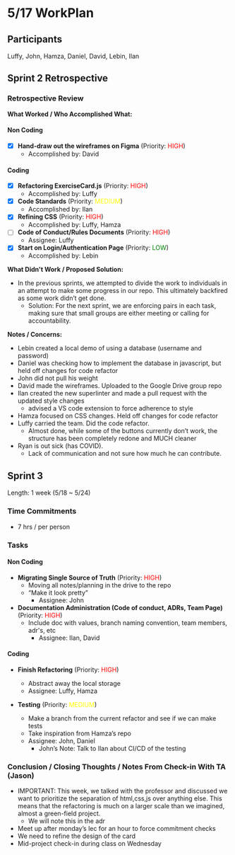 # 5/17 WorkPlan

## Participants

Luffy, John, Hamza, Daniel, David, Lebin, Ilan

## Sprint 2 Retrospective

### Retrospective Review

**What Worked / Who Accomplished What:**

#### Non Coding

- [x] **Hand-draw out the wireframes on Figma** (Priority: <span style="color:red">HIGH</span>)
  - Accomplished by: David

#### Coding

- [x] **Refactoring ExerciseCard.js** (Priority: <span style="color:red">HIGH</span>)
  - Accomplished by: Luffy
- [x] **Code Standards** (Priority: <span style="color:yellow">MEDIUM</span>)
  - Accomplished by: Ilan
- [x] **Refining CSS** (Priority: <span style="color:red">HIGH</span>)
  - Accomplished by: Luffy, Hamza
- [ ] **Code of Conduct/Rules Documents** (Priority: <span style="color:red">HIGH</span>)
  - Assignee: Luffy
- [x] **Start on Login/Authentication Page** (Priority: <span style="color:green">LOW</span>)
  - Accomplished by: Lebin

**What Didn't Work / Proposed Solution:**

- In the previous sprints, we attempted to divide the work to individuals in an attempt to make some progress in our repo. This ultimately backfired as some work didn’t get done.
  - Solution: For the next sprint, we are enforcing pairs in each task, making sure that small groups are either meeting or calling for accountability.

**Notes / Concerns:**

- Lebin created a local demo of using a database (username and password)
- Daniel was checking how to implement the database in javascript, but held off changes for code refactor
- John did not pull his weight
- David made the wireframes. Uploaded to the Google Drive group repo
- Ilan created the new superlinter and made a pull request with the updated style changes
  - advised a VS code extension to force adherence to style
- Hamza focused on CSS changes. Held off changes for code refactor
- Luffy carried the team. Did the code refactor.
  - Almost done, while some of the buttons currently don’t work, the structure has been completely redone and MUCH cleaner
- Ryan is out sick (has COVID).
  - Lack of communication and not sure how much he can contribute.

## Sprint 3

Length: 1 week (5/18 ~ 5/24)

### Time Commitments

- 7 hrs / per person

### Tasks

#### Non Coding

- **Migrating Single Source of Truth** (Priority: <span style="color:red">HIGH</span>)
  - Moving all notes/planning in the drive to the repo
  - “Make it look pretty”
    - Assignee: John
- **Documentation Administration (Code of conduct, ADRs, Team Page)** (Priority: <span style="color:red">HIGH</span>)
  - Include doc with values, branch naming convention, team members, adr's, etc
    - Assignee: Ilan, David

#### Coding

- **Finish Refactoring** (Priority: <span style="color:red">HIGH</span>)

  - Abstract away the local storage
  - Assignee: Luffy, Hamza

- **Testing** (Priority: <span style="color:yellow">MEDIUM</span>)
  - Make a branch from the current refactor and see if we can make tests
  - Take inspiration from Hamza’s repo
  - Assignee: John, Daniel
    - John’s Note: Talk to Ilan about CI/CD of the testing

### Conclusion / Closing Thoughts / Notes From Check-in With TA (Jason)

- IMPORTANT: This week, we talked with the professor and discussed we want to prioritize the separation of html,css,js over anything else. This means that the refactoring is much on a larger scale than we imagined, almost a green-field project.
  - We will note this in the adr
- Meet up after monday’s lec for an hour to force commitment checks
- We need to refine the design of the card
- Mid-project check-in during class on Wednesday
